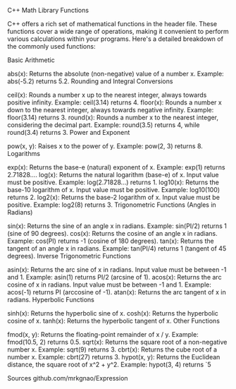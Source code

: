 C++ Math Library Functions

C++ offers a rich set of mathematical functions in the <cmath> header file. These functions cover a wide range of operations, making it convenient to perform various calculations within your programs. Here's a detailed breakdown of the commonly used functions:

Basic Arithmetic

abs(x): Returns the absolute (non-negative) value of a number x.
Example: abs(-5.2) returns 5.2.
Rounding and Integral Conversions

ceil(x): Rounds a number x up to the nearest integer, always towards positive infinity.
Example: ceil(3.14) returns 4.
floor(x): Rounds a number x down to the nearest integer, always towards negative infinity.
Example: floor(3.14) returns 3.
round(x): Rounds a number x to the nearest integer, considering the decimal part.
Example: round(3.5) returns 4, while round(3.4) returns 3.
Power and Exponent

pow(x, y): Raises x to the power of y.
Example: pow(2, 3) returns 8.
Logarithms

exp(x): Returns the base-e (natural) exponent of x.
Example: exp(1) returns 2.71828....
log(x): Returns the natural logarithm (base-e) of x. Input value must be positive.
Example: log(2.71828...) returns 1.
log10(x): Returns the base-10 logarithm of x. Input value must be positive.
Example: log10(100) returns 2.
log2(x): Returns the base-2 logarithm of x. Input value must be positive.
Example: log2(8) returns 3.
Trigonometric Functions (Angles in Radians)

sin(x): Returns the sine of an angle x in radians.
Example: sin(PI/2) returns 1 (sine of 90 degrees).
cos(x): Returns the cosine of an angle x in radians.
Example: cos(PI) returns -1 (cosine of 180 degrees).
tan(x): Returns the tangent of an angle x in radians.
Example: tan(PI/4) returns 1 (tangent of 45 degrees).
Inverse Trigonometric Functions

asin(x): Returns the arc sine of x in radians. Input value must be between -1 and 1.
Example: asin(1) returns PI/2 (arcsine of 1).
acos(x): Returns the arc cosine of x in radians. Input value must be between -1 and 1.
Example: acos(-1) returns PI (arccosine of -1).
atan(x): Returns the arc tangent of x in radians.
Hyperbolic Functions

sinh(x): Returns the hyperbolic sine of x.
cosh(x): Returns the hyperbolic cosine of x.
tanh(x): Returns the hyperbolic tangent of x.
Other Functions

fmod(x, y): Returns the floating-point remainder of x / y.
Example: fmod(10.5, 2) returns 0.5.
sqrt(x): Returns the square root of a non-negative number x.
Example: sqrt(9) returns 3.
cbrt(x): Returns the cube root of a number x.
Example: cbrt(27) returns 3.
hypot(x, y): Returns the Euclidean distance, the square root of x^2 + y^2.
Example: hypot(3, 4) returns `5

Sources
github.com/mrkgnao/Expression

